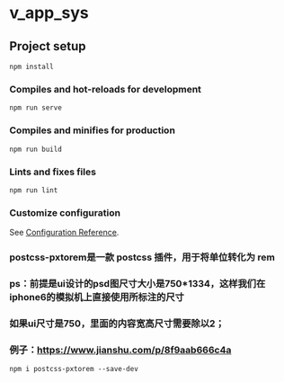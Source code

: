 # v_app_sys

## Project setup
```
npm install
```

### Compiles and hot-reloads for development
```
npm run serve
```

### Compiles and minifies for production
```
npm run build
```

### Lints and fixes files
```
npm run lint
```

### Customize configuration
See [Configuration Reference](https://cli.vuejs.org/config/).
### postcss-pxtorem是一款 postcss 插件，用于将单位转化为 rem
### ps：前提是ui设计的psd图尺寸大小是750*1334，这样我们在iphone6的模拟机上直接使用所标注的尺寸
###  如果ui尺寸是750，里面的内容宽高尺寸需要除以2；
### 例子：https://www.jianshu.com/p/8f9aab666c4a

```
npm i postcss-pxtorem --save-dev
```